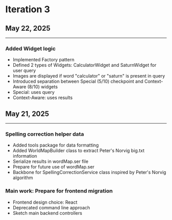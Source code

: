 # Iteration 3
## May 22, 2025

-----
### Added Widget logic

- Implemented Factory pattern 
- Defined 2 types of Widgets: CalculatorWidget and SaturnWidget for user query
- Images are displayed if word "calculator" or "saturn" is present in query
- Introduced separation between Special (5/10) checkpoint and Context-Aware (8/10) widgets
- Special: uses query 
- Context-Aware: uses results

## May 21, 2025

------

### Spelling correction helper data
- Added tools package for data formatting
- Added WorldMapBuilder class to extract Peter's Norvig big.txt information
- Serialize results in wordMap.ser file
- Prepare for future use of wordMap.ser
- Backbone for SpellingCorrectionService class inspired by Peter's Norvig algorithm

### Main work: Prepare for frontend migration
- Frontend design choice: React
- Deprecated command line approach
- Sketch main backend controllers 